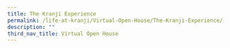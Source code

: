 ```yaml
---
title: The Kranji Experience
permalink: /life-at-kranji/Virtual-Open-House/The-Kranji-Experience/
description: ""
third_nav_title: Virtual Open House
---
```

